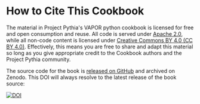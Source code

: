 # How to Cite This Cookbook

The material in Project Pythia's VAPOR python cookbook is licensed for free and open consumption and reuse. All code is served under [Apache 2.0](https://www.apache.org/licenses/LICENSE-2.0), while all non-code content is licensed under [Creative Commons BY 4.0 (CC BY 4.0)](https://creativecommons.org/licenses/by/4.0/). Effectively, this means you are free to share and adapt this material so long as you give appropriate credit to the Cookbook authors and the Project Pythia community.

The source code for the book is [released on GitHub](https://github.com/ProjectPythia/vapor-python-cookbook) and archived on Zenodo. This DOI will always resolve to the latest release of the book source:

[![DOI](https://zenodo.org/badge/656355302.svg)](https://zenodo.org/badge/latestdoi/656355302)
